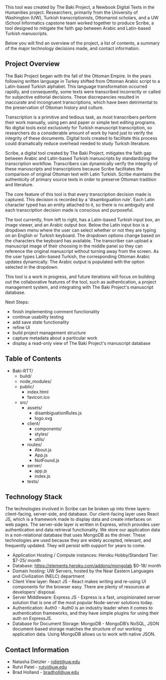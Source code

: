 This tool was created by The Baki Project, a Newbook Digital Texts in the Humanities project. Researchers, primarily from the University of Washington (UW), Turkish transcriptionists, Ottomanist scholars, and a UW iSchool Informatics capstone team worked together to produce Scribe, a tool designed to mitigate the faith gap between Arabic and Latin-based Turkish manuscripts.

Below you will find an overview of the project, a list of contents, a summary of the major technology decisions made, and contact information.

## Project Overview

The Baki Project began with the fall of the Ottoman Empire. In the years following written language in Turkey shifted from Ottoman Arabic script to a Latin-based Turkish alphabet. This language transformation occurred rapidly, and consequently, some texts were transcribed incorrectly or called for subjective editorial decisions. These discrepancies resulted in inaccurate and incongruent transcriptions, which have been detrimental to the preservation of Ottoman history and culture.

Transcription is a primitive and tedious task, as most transcribers perform their work manually, using pen and paper or simple text editing programs. No digital tools exist exclusively for Turkish manuscript transcription, so researchers do a considerable amount of work by hand just to verify the integrity of these documents. Digital tools created to facilitate this process could dramatically reduce overhead needed to study Turkish literature.

Scribe, a digital tool created by The Baki Project, mitigates the faith gap between Arabic and Latin-based Turkish manuscripts by standardizing the transcription workflow. Transcribers can dynamically verify the integrity of these manuscripts and transcriptions because Scribe facilitates the comparison of original Ottoman text with Latin Turkish. Scribe maintains the authenticity of primary source texts in order to preserve Ottoman tradition and literature.

The core feature of this tool is that every transcription decision made is captured. This decision is recorded by a 'disambiguation rule'. Each Latin character typed has an entity attached to it, so there is no ambiguity and each transcription decision made is conscious and purposeful.

The tool currently, from left to right, has a Latin-based Turkish input box, an image viewer, and an Arabic output box. Below the Latin input box is a dropdown menu where the user can select whether or not they are typing on an English or Turkish keyboard. The dropdown options change based on the characters the keyboard has available. The transcriber can upload a manuscript image of their choosing in the middle panel so they can reference the original manuscript without turning away from the screen. As the user types Latin-based Turkish, the corresponding Ottoman Arabic updates dynamically. The Arabic output is populated with the option selected in the dropdown.

This tool is a work in progress, and future iterations will focus on building out the collaborative features of the tool, such as authentication, a project management system, and integrating with The Baki Project's manuscript database.

Next Steps:
- finish implementing comment functionality
- continue usability testing
- add save state functionality
- refine UI
- build project management structure
- capture metadata about a particular work
- display a read-only view of The Baki Project's manuscript database

## Table of Contents

- Baki-RTT/
  - build/
  - node_modules/
  - public/
    - index.html
    - favicon.ico
  - src/
    - assets/
      - disambiguationRules.js
      - logo.svg
    - client/
      - components/
      - styles/
      - utils/
    - routes/
      - About.js
      - App.js
      - NotFound.js
    - server/
      - app.js
      - index.js
    - tests/

## Technology Stack

The technologies involved in Scribe can be broken up into three layers: client-facing, server-side, and database. Our client-facing layer uses React JS, which is a framework made to display data and create interfaces on web pages. The server-side layer is written in Express, which provides user authentication and data retrieval functionality. We store our application data in a non-relational database that uses MongoDB as the driver. These technologies are used because they are widely accepted, relevant, and frequently updated. They will persist with support for years to come.

- Application Hosting / Compute instances: Heroku Hobby/Standard Tier: $7-25/ month
- Database: https://elements.heroku.com/addons/mongolab $0-18/ month 
- Domain hosting: UW Servers, hosted by the Near Eastern Languages and Civilization (NELC) department
- Client View layer: React JS - React makes writing and re-using UI components for the browser easy. There are plenty of resources at developers’ disposal.
- Server Middleware: Express JS - Express is a fast, unopinionated server solution that is one of the most popular Node-server solutions today.
- Authentication: Auth0 - Auth0 is an industry leader when it comes to authentication frameworks, and they have simple plugins for using their auth on ExpressJS.
- Database for Document Storage: MongoDB - MongoDB’s NoSQL, JSON document-based storage matches the structure of our working application data. Using MongoDB allows us to work with native JSON.


## Contact Information

- Natasha Dietzler - ndiet@uw.edu
- Rutvi Patel - rutvi@uw.edu
- Brad Holland - bradholl@uw.edu